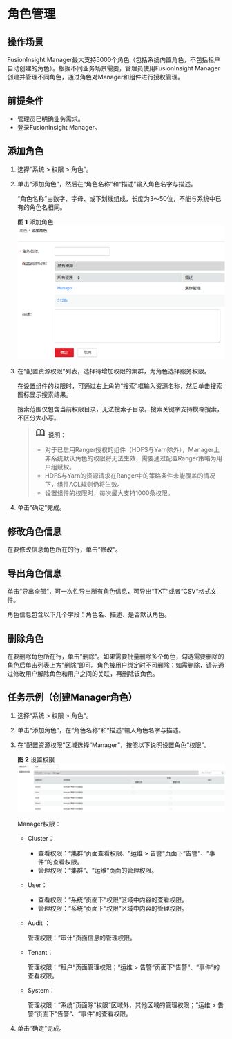 # 角色管理<a name="admin_guide_000148"></a>

## 操作场景<a name="section2257160"></a>

FusionInsight Manager最大支持5000个角色（包括系统内置角色，不包括租户自动创建的角色）。根据不同业务场景需要，管理员使用FusionInsight Manager创建并管理不同角色，通过角色对Manager和组件进行授权管理。

## 前提条件<a name="section20314447"></a>

-   管理员已明确业务需求。
-   登录FusionInsight Manager。

## 添加角色<a name="section2095713912713"></a>

1.  选择“系统  \>  权限  \>  角色“。
2.  单击“添加角色”，然后在“角色名称”和“描述”输入角色名字与描述。

    “角色名称”由数字、字母、或下划线组成，长度为3～50位，不能与系统中已有的角色名相同。

    **图 1**  添加角色<a name="fig1331121145716"></a>  
    ![](figures/添加角色.png "添加角色")

3.  在“配置资源权限”列表，选择待增加权限的集群，为角色选择服务权限。

    在设置组件的权限时，可通过右上角的“搜索”框输入资源名称，然后单击搜索图标显示搜索结果。

    搜索范围仅包含当前权限目录，无法搜索子目录。搜索关键字支持模糊搜索，不区分大小写。

    >![](public_sys-resources/icon-note.gif) **说明：** 
    >-   对于已启用Ranger授权的组件（HDFS与Yarn除外），Manager上非系统默认角色的权限将无法生效，需要通过配置Ranger策略为用户组赋权。
    >-   HDFS与Yarn的资源请求在Ranger中的策略条件未能覆盖的情况下，组件ACL规则仍将生效。
    >-   设置组件的权限时，每次最大支持1000条权限。

4.  单击“确定”完成。

## 修改角色信息<a name="section10339426153111"></a>

在要修改信息角色所在的行，单击“修改“。

## 导出角色信息<a name="section182991736133116"></a>

单击“导出全部“，可一次性导出所有角色信息，可导出“TXT“或者“CSV“格式文件。

角色信息包含以下几个字段：角色名、描述、是否默认角色。

## 删除角色<a name="section547002011328"></a>

在要删除角色所在行，单击“删除“。如果需要批量删除多个角色，勾选需要删除的角色后单击列表上方“删除“即可。角色被用户绑定时不可删除；如需删除，请先通过修改用户解除角色和用户之间的关联，再删除该角色。

## 任务示例（创建Manager角色）<a name="section17497204712110"></a>

1.  选择“系统  \>  权限  \>  角色“。
2.  单击“添加角色”，在“角色名称”和“描述”输入角色名字与描述。
3.  在“配置资源权限”区域选择“Manager”，按照以下说明设置角色“权限”。

    **图 2**  设置权限<a name="fig155742913115"></a>  
    ![](figures/设置权限.png "设置权限")

    Manager权限：

    -   Cluster：
        -   查看权限：“集群“页面查看权限、“运维 \> 告警“页面下“告警“、“事件“的查看权限。
        -   管理权限：“集群“、“运维“页面的管理权限。

    -   User：
        -   查看权限：“系统“页面下“权限“区域中内容的查看权限。
        -   管理权限：“系统“页面下“权限“区域中内容的管理权限。

    -   Audit ：

        管理权限：“审计“页面信息的管理权限。

    -   Tenant：

        管理权限：“租户“页面管理权限；“运维 \> 告警“页面下“告警“、“事件“的查看权限。

    -   System：

        管理权限：“系统“页面除“权限“区域外，其他区域的管理权限；“运维 \> 告警“页面下“告警“、“事件“的查看权限。

4.  单击“确定”完成。

